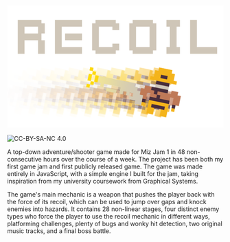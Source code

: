 <p align="center">
<img alt="RECOIL" src="https://raw.githubusercontent.com/K-Embee/Recoil_Game/master/imgs/menu_transparent.png">
</p>

![CC-BY-SA-NC 4.0](https://i.creativecommons.org/l/by-nc-sa/4.0/88x31.png)

A top-down adventure/shooter game made for Miz Jam 1 in 48 non-consecutive hours over the course of a week. The project has been both my first game jam and first publicly released game. The game was made entirely in JavaScript, with a simple engine I built for the jam, taking inspiration from my university coursework from Graphical Systems.

The game's main mechanic is a weapon that pushes the player back with the force of its recoil, which can be used to jump over gaps and knock enemies into hazards. It contains 28 non-linear stages, four distinct enemy types who force the player to use the recoil mechanic in different ways, platforming challenges, plenty of bugs and wonky hit detection, two original music tracks, and a final boss battle.
